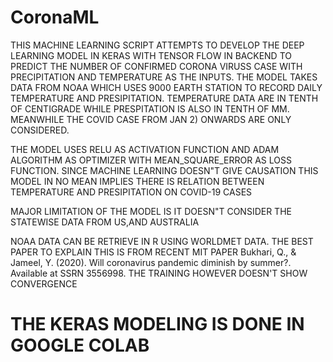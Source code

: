 # CoronaML
THIS MACHINE LEARNING SCRIPT ATTEMPTS TO DEVELOP THE DEEP LEARNING MODEL IN KERAS WITH TENSOR FLOW IN BACKEND TO PREDICT THE NUMBER OF CONFIRMED CORONA VIRUSS CASE WITH PRECIPITATION AND TEMPERATURE AS THE INPUTS. THE MODEL TAKES DATA FROM NOAA WHICH USES 9000 EARTH STATION TO RECORD DAILY TEMPERATURE AND PRESIPITATION. TEMPERATURE DATA ARE IN TENTH OF CENTIGRADE WHILE PRESPITATION IS ALSO IN TENTH OF MM. MEANWHILE THE COVID CASE FROM JAN 2) ONWARDS ARE ONLY CONSIDERED.

THE MODEL USES RELU AS ACTIVATION FUNCTION AND ADAM ALGORITHM AS OPTIMIZER WITH MEAN_SQUARE_ERROR AS LOSS FUNCTION. SINCE MACHINE LEARNING DOESN"T GIVE CAUSATION THIS MODEL IN NO MEAN IMPLIES THERE IS RELATION BETWEEN TEMPERATURE AND PRESIPITATION ON COVID-19 CASES

MAJOR LIMITATION OF THE MODEL IS IT DOESN"T CONSIDER THE STATEWISE DATA FROM US,AND AUSTRALIA

NOAA DATA CAN BE RETRIEVE IN R USING WORLDMET DATA. THE BEST PAPER TO EXPLAIN THIS IS FROM RECENT MIT PAPER Bukhari, Q., & Jameel, Y. (2020). Will coronavirus pandemic diminish by summer?. Available at SSRN 3556998. THE TRAINING HOWEVER DOESN'T SHOW CONVERGENCE

# THE KERAS MODELING IS DONE IN GOOGLE COLAB
